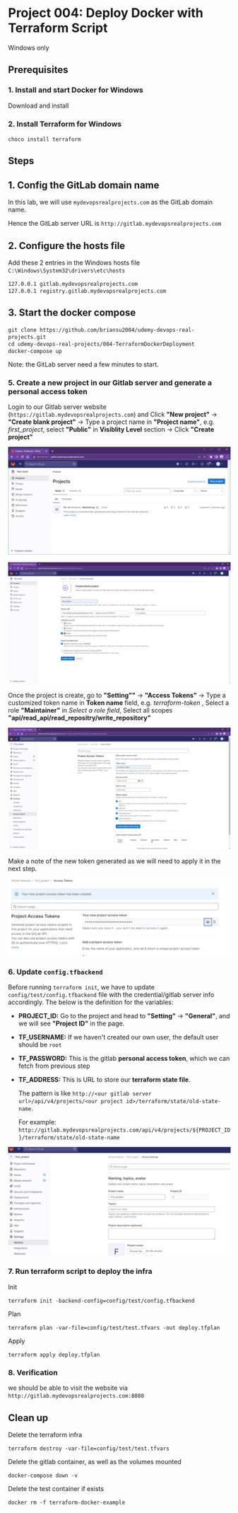 # Project 004: Deploy Docker with Terraform Script

Windows only

<!--
(No issues to install Terraform in Ubuntu.)

Issues:

terraform init -backend-config=config/test/config.tfbackend has issues.

```dos
C:\devbox\udemy-devops-real-projects\004-TerraformDockerDeployment>terraform init -backend-config=config/test/config.tfbackend

Initializing the backend...
2023/03/25 17:33:48 [DEBUG] GET https://gitlab.mydevopsrealprojects.com/api/v4/projects/2/terraform/state/old-state-name
2023/03/25 17:33:49 [ERR] GET https://gitlab.mydevopsrealprojects.com/api/v4/projects/2/terraform/state/old-state-name request failed: Get "https://gitlab.mydevopsrealprojects.com/api/v4/projects/2/terraform/state/old-state-name": EOF
2023/03/25 17:33:49 [DEBUG] GET https://gitlab.mydevopsrealprojects.com/api/v4/projects/2/terraform/state/old-state-name: retrying in 5s (2 left)
2023/03/25 17:33:54 [ERR] GET https://gitlab.mydevopsrealprojects.com/api/v4/projects/2/terraform/state/old-state-name request failed: Get "https://gitlab.mydevopsrealprojects.com/api/v4/projects/2/terraform/state/old-state-name": EOF
2023/03/25 17:33:54 [DEBUG] GET https://gitlab.mydevopsrealprojects.com/api/v4/projects/2/terraform/state/old-state-name: retrying in 10s (1 left)
2023/03/25 17:34:04 [ERR] GET https://gitlab.mydevopsrealprojects.com/api/v4/projects/2/terraform/state/old-state-name request failed: Get "https://gitlab.mydevopsrealprojects.com/api/v4/projects/2/terraform/state/old-state-name": EOF
Error refreshing state: Failed to get state: GET https://gitlab.mydevopsrealprojects.com/api/v4/projects/2/terraform/state/old-state-name giving up after 3 attempts
```

Root cause:

Need to configure the certificate.

And can't do the same steps for Windows.
-->

## Prerequisites

### 1. Install and start Docker for Windows

Download and install

### 2. Install Terraform for Windows

```dos
choco install terraform
```

## Steps

## 1. Config the GitLab domain name

In this lab, we will use `mydevopsrealprojects.com` as the GitLab domain name.

Hence the GitLab server URL is `http://gitlab.mydevopsrealprojects.com`

## 2. Configure the **hosts** file

Add these 2 entries in the Windows hosts file `C:\Windows\System32\drivers\etc\hosts`

```dos
127.0.0.1 gitlab.mydevopsrealprojects.com
127.0.0.1 registry.gitlab.mydevopsrealprojects.com
```

## 3. Start the docker compose

```dos
git clone https://github.com/briansu2004/udemy-devops-real-projects.git
cd udemy-devops-real-projects/004-TerraformDockerDeployment
docker-compose up
```

Note: the GitLab server need a few minutes to start.

<!--
### 4. Update the Gitlab original Certificate

Since the initial Gitlab server **certificate** is missing some info, we may have to **regenerate** a new one and **reconfigure** in the gitlab server. Run below commands:

```dos
docker exec -it gitlab bash
mkdir /etc/gitlab/ssl_backup
mv /etc/gitlab/ssl/* /etc/gitlab/ssl_backup
cd /etc/gitlab/ssl
openssl genrsa -out ca.key 2048
openssl req -new -x509 -days 365 -key ca.key -subj "/C=CN/ST=GD/L=SZ/O=Acme, Inc./CN=Acme Root CA" -out ca.crt

# Note: Make sure to replace below `YOUR_GITLAB_DOMAIN` with our own domain name. For example, mydevopsrealprojects.com.
# Certificate for gitlab server
export YOUR_GITLAB_DOMAIN=mydevopsrealprojects.com
openssl req -newkey rsa:2048 -nodes -keyout gitlab.$YOUR_GITLAB_DOMAIN.key -subj "/C=CN/ST=GD/L=SZ/O=Acme, Inc./CN=*.$YOUR_GITLAB_DOMAIN" -out gitlab.$YOUR_GITLAB_DOMAIN.csr
openssl x509 -req -extfile <(printf "subjectAltName=DNS:$YOUR_GITLAB_DOMAIN,DNS:gitlab.$YOUR_GITLAB_DOMAIN") -days 365 -in gitlab.$YOUR_GITLAB_DOMAIN.csr -CA ca.crt -CAkey ca.key -CAcreateserial -out gitlab.$YOUR_GITLAB_DOMAIN.crt

# Certificate for container registry
openssl req -newkey rsa:2048 -nodes -keyout registry.gitlab.$YOUR_GITLAB_DOMAIN.key -subj "/C=CN/ST=GD/L=SZ/O=Acme, Inc./CN=*.$YOUR_GITLAB_DOMAIN" -out registry.gitlab.$YOUR_GITLAB_DOMAIN.csr
openssl x509 -req -extfile <(printf "subjectAltName=DNS:$YOUR_GITLAB_DOMAIN,DNS:gitlab.$YOUR_GITLAB_DOMAIN,DNS:registry.gitlab.$YOUR_GITLAB_DOMAIN") -days 365 -in registry.gitlab.$YOUR_GITLAB_DOMAIN.csr -CA ca.crt -CAkey ca.key -CAcreateserial -out registry.gitlab.$YOUR_GITLAB_DOMAIN.crt
gitlab-ctl reconfigure
gitlab-ctl restart
exit
```

### 4. Import the gitlab new certificate in our local host CA chains

In order to make our local host be able to talk to the gitlab server via TLS, we have to import the new gitlab certificate, which is generated previous step, into our local host CA store chains. Login to our local host and run below command:

```dos
export YOUR_GITLAB_DOMAIN=mydevopsrealprojects.com
sudo docker cp gitlab:/etc/gitlab/ssl/gitlab.$YOUR_GITLAB_DOMAIN.crt /usr/local/share/ca-certificates/
sudo update-ca-certificates
```

> Note: If we are using CentOS, we may need to include "-addext basicConfstraints=critical,CA:TRUE" in the ca.crt file and use `update-ca-trust` command instead.

```dos
# For CentOS
openssl req -new -x509 -days 365 -key ca.key -addext basicConstraints=critical,CA:TRUE -subj "/C=CN/ST=GD/L=SZ/0=Acme, Inc./CN=Acme Root CA"  -out ca.crt
```
-->

### 5. Create a new project in our Gitlab server and generate a personal access token

Login to our Gitlab server website (`https://gitlab.mydevopsrealprojects.com`) and Click **"New project"** -> **"Create blank project"** -> Type a project name in **"Project name"**, e.g. *first_project*, select **"Public"** in **Visiblity Level** section -> Click **"Create project"**

![1679779492105](image/01_Y_WindowsOnly/1679779492105.png)

![1679779521707](image/01_Y_WindowsOnly/1679779521707.png)

Once the project is create, go to **"Setting""** -> **"Access Tokens"** -> Type a customized token name in **Token name** field, e.g. *terraform-token* , Select a role **"Maintainer"** in *Select a role field*, Select all scopes **"api/read_api/read_repositry/write_repository"**

![1679779621958](image/01_Y_WindowsOnly/1679779621958.png)

Make a note of the new token generated as we will need to apply it in the next step.

<!-- glpat-YtPyrWH5u1729j2HJPze -->

![1679779704707](image/01_Y_WindowsOnly/1679779704707.png)

### 6. Update `config.tfbackend`

Before running `terraform init`, we have to update `config/test/config.tfbackend` file with the credential/gitlab server info accordingly. The below is the definition for the variables:</br>

- **PROJECT_ID:** Go to the project and head to **"Setting"** -> **"General"**, and we will see **"Project ID"** in the page.
- **TF_USERNAME:** If we haven't created our own user, the default user should be `root`
- **TF_PASSWORD:** This is the gitlab **personal access token**, which we can fetch from previous step
- **TF_ADDRESS:** This is URL to store our **terraform state file**.

  The pattern is like `http://<our gitlab server url>/api/v4/projects/<our project id>/terraform/state/old-state-name`.

  For example: `http://gitlab.mydevopsrealprojects.com/api/v4/projects/${PROJECT_ID}/terraform/state/old-state-name`

![1679779555678](image/01_Y_WindowsOnly/1679779555678.png)

<!--
```dos
docker exec -it gitlab bash
cd ~/udemy-devops-real-projects/004-TerraformDockerDeployment
sudo vim config/test/config.tfbackend
```
-->

### 7. Run terraform script to deploy the infra

Init

```dos
terraform init -backend-config=config/test/config.tfbackend
```

Plan

```dos
terraform plan -var-file=config/test/test.tfvars -out deploy.tfplan
```

Apply

```dos
terraform apply deploy.tfplan
```

### 8. Verification

we should be able to visit the website via `http://gitlab.mydevopsrealprojects.com:8080`

## Clean up

Delete the terraform infra

```dos
terraform destroy -var-file=config/test/test.tfvars 
```

Delete the gitlab container, as well as the volumes mounted

```dos
docker-compose down -v
```

Delete the test container if exists

```dos
docker rm -f terraform-docker-example
```
